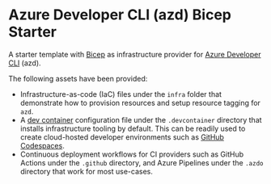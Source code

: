 # Azure Developer CLI (azd) Bicep Starter

A starter template with [Bicep](https://aka.ms/bicep) as infrastructure provider for [Azure Developer CLI](https://learn.microsoft.com/en-us/azure/developer/azure-developer-cli/overview) (azd).

The following assets have been provided:

- Infrastructure-as-code (IaC) files under the `infra` folder that demonstrate how to provision resources and setup resource tagging for `azd`.
- A [dev container](https://containers.dev) configuration file under the `.devcontainer` directory that installs infrastructure tooling by default. This can be readily used to create cloud-hosted developer environments such as [GitHub Codespaces](https://aka.ms/codespaces).
- Continuous deployment workflows for CI providers such as GitHub Actions under the `.github` directory, and Azure Pipelines under the `.azdo` directory that work for most use-cases.
